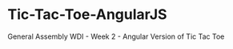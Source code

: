 Tic-Tac-Toe-AngularJS
=====================

General Assembly WDI - Week 2 - Angular Version of Tic Tac Toe

